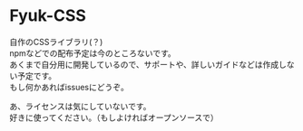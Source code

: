 # Fyuk-CSS
自作のCSSライブラリ(？)  
npmなどでの配布予定は今のところないです。  
あくまで自分用に開発しているので、サポートや、詳しいガイドなどは作成しない予定です。  
もし何かあればissuesにどうぞ。

あ、ライセンスは気にしていないです。  
好きに使ってください。（もしよければオープンソースで）
